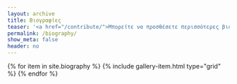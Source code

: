 ```yaml
---
layout: archive
title: Βιογραφίες
teaser: '<a href="/contribute/">Μπορείτε να προσθέσετε περισσότερες βιογραφίες σύμφωνα με τις οδηγίες</a>'
permalink: /biography/
show_meta: false
header: no
---
```



<div class="grid__wrapper">
  {% for item in site.biography %}
    {% include gallery-item.html type="grid" %}
  {% endfor %}
</div>

